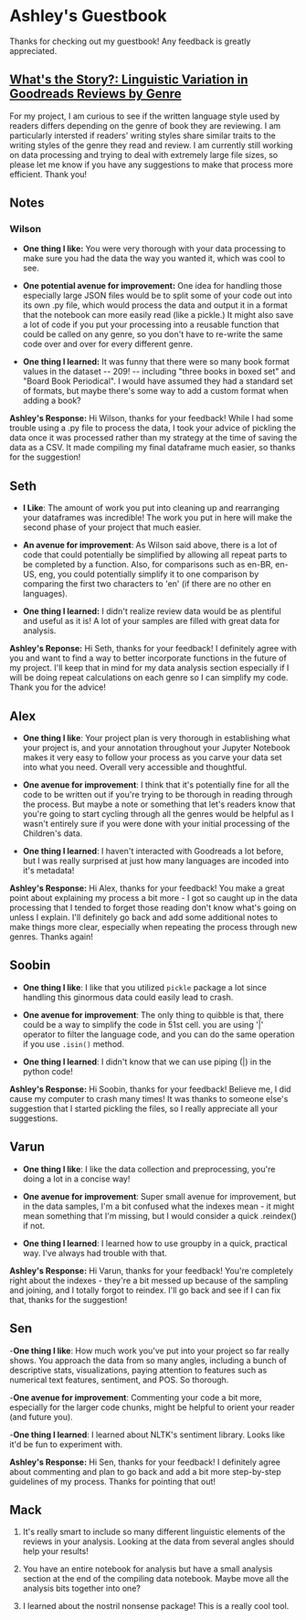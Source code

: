 # Ashley's Guestbook

Thanks for checking out my guestbook! Any feedback is greatly appreciated.

##  [What's the Story?: Linguistic Variation in Goodreads Reviews by Genre](https://github.com/Data-Science-for-Linguists-2023/Goodreads-Genre-Reviews-Analysis)

For my project, I am curious to see if the written language style used by readers differs depending on the genre of book they are reviewing. I am particularly intersted if readers' writing styles share similar traits to the writing styles of the genre they read and review. I am currently still working on data processing and trying to deal with extremely large file sizes, so please let me know if you have any suggestions to make that process more efficient. Thank you!

## Notes

### Wilson

- **One thing I like:** You were very thorough with your data processing to make sure you had the data the way you wanted it, which was cool to see.

- **One potential avenue for improvement:** One idea for handling those especially large JSON files would be to split some of your code out into its own .py file, which would process the data and output it in a format that the notebook can more easily read (like a pickle.) It might also save a lot of code if you put your processing into a reusable function that could be called on any genre, so you don't have to re-write the same code over and over for every different genre.

- **One thing I learned:** It was funny that there were so many book format values in the dataset -- 209! -- including "three books in boxed set" and "Board Book Periodical". I would have assumed they had a standard set of formats, but maybe there's some way to add a custom format when adding a book?

**Ashley's Response:** Hi Wilson, thanks for your feedback! While I had some trouble using a .py file to process the data, I took your advice of pickling the data once it was processed rather than my strategy at the time of saving the data as a CSV. It made compiling my final dataframe much easier, so thanks for the suggestion!

## Seth

- **I Like**: The amount of work you put into cleaning up and rearranging your dataframes was incredible! The work you put in here will make the second phase of your project that much easier.

- **An avenue for improvement**: As Wilson said above, there is a lot of code that could potentially be simplified by allowing all repeat parts to be completed by a function. Also, for comparisons such as en-BR, en-US, eng, you could potentially simplify it to one comparison by comparing the first two characters to 'en' (if there are no other en languages).

- **One thing I learned:** I didn't realize review data would be as plentiful and useful as it is! A lot of your samples are filled with great data for analysis.

**Ashley's Reponse:** Hi Seth, thanks for your feedback! I definitely agree with you and want to find a way to better incorporate functions in the future of my project. I'll keep that in mind for my data analysis section especially if I will be doing repeat calculations on each genre so I can simplify my code. Thank you for the advice!

## Alex

- **One thing I like**: Your project plan is very thorough in establishing what your project is, and your annotation throughout your Jupyter Notebook makes it very easy to follow your process as you carve your data set into what you need. Overall very accessible and thoughtful.

- **One avenue for improvement**: I think that it's potentially fine for all the code to be written out if you're trying to be thorough in reading through the process. But maybe a note or something that let's readers know that you're going to start cycling through all the genres would be helpful as I wasn't entirely sure if you were done with your initial processing of the Children's data.

- **One thing I learned**: I haven't interacted with Goodreads a lot before, but I was really surprised at just how many languages are incoded into it's metadata!

**Ashley's Response:** Hi Alex, thanks for your feedback! You make a great point about explaining my process a bit more - I got so caught up in the data processing that I tended to forget those reading don't know what's going on unless I explain. I'll definitely go back and add some additional notes to make things more clear, especially when repeating the process through new genres. Thanks again!

## Soobin

- **One thing I like**:
    I like that you utilized `pickle` package a lot since handling this ginormous data could easily lead to crash.

- **One avenue for improvement**:
    The only thing to quibble is that, there could be a way to simplify the code in 51st cell. you are using '|' operator to filter the language code, and you can do the same operation if you use `.isin()` method.

- **One thing I learned**:
    I didn't know that we can use piping (|) in the python code!

**Ashley's Response:** Hi Soobin, thanks for your feedback! Believe me, I did cause my computer to crash many times! It was thanks to someone else's suggestion that I started pickling the files, so I really appreciate all your suggestions.

## Varun

- **One thing I like**:
    I like the data collection and preprocessing, you're doing a lot in a concise way!

- **One avenue for improvement**:
    Super small avenue for improvement, but in the data samples, I'm a bit confused what the indexes mean - it might mean something that I'm missing, but I would consider a quick .reindex() if not.

- **One thing I learned**:
    I learned how to use groupby in a quick, practical way. I've always had trouble with that.

**Ashley's Response:** Hi Varun, thanks for your feedback! You're completely right about the indexes - they're a bit messed up because of the sampling and joining, and I totally forgot to reindex. I'll go back and see if I can fix that, thanks for the suggestion!

## Sen

-**One thing I like**: How much work you've put into your project so far really shows. You approach the data from so many angles, including a bunch of descriptive stats, visualizations, paying attention to features such as numerical text features, sentiment, and POS. So thorough.

-**One avenue for improvement**: Commenting your code a bit more, especially for the larger code chunks, might be helpful to orient your reader (and future you).

-**One thing I learned**: I learned about NLTK's sentiment library. Looks like it'd be fun to experiment with.

**Ashley's Response:** Hi Sen, thanks for your feedback! I definitely agree about commenting and plan to go back and add a bit more step-by-step guidelines of my process. Thanks for pointing that out!

## Mack
1. It's really smart to include so many different linguistic elements of the reviews in your analysis. Looking at the data from several angles should help your results!

2. You have an entire notebook for analysis but have a small analysis section at the end of the compiling data notebook. Maybe move all the analysis bits together into one?

3. I learned about the nostril nonsense package! This is a really cool tool.
